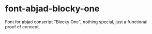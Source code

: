 # font-abjad-blocky-one
Font for abjad conscript "Blocky One", nothing special, just a functional proof of concept.

